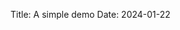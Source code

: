 Title: A simple demo
Date: 2024-01-22

<div id="demo"></div>
<script src="{static}/js/demo.js"></script>
